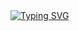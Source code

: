<div style = "bgcolor: black">
<a href="https://git.io/typing-svg"><img src="https://readme-typing-svg.demolab.com?font=Courier+New&weight=900&size=30&pause=1000&color=00FFFF&center=true&vCenter=true&width=435&lines=I'm+Requillas%2C+Genscy;Nice+to+meet+you!" alt="Typing SVG" /></a>
<div>
